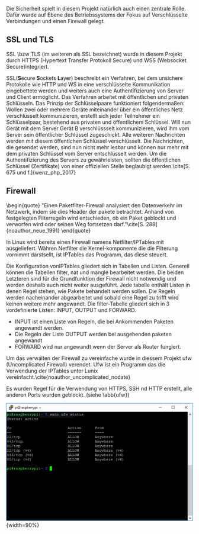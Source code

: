 Die Sicherheit spielt in diesem Projekt natürlich auch einen zentrale Rolle. 
Dafür wurde auf Ebene des Betriebssystems der Fokus auf Verschlüsselte Verbindungen und einen Firewall gelegt.

## SSL und TLS
SSL \bzw TLS (im weiteren als SSL bezeichnet) wurde in diesem Projekt durch 
HTTPS (Hypertext Transfer Protokoll Secure) und WSS (Websocket Secure)integriert.

SSL(**S**ecure **S**ockets **L**ayer) beschreibt ein Verfahren,
bei dem unsichere Protokolle wie HTTP und WS in eine verschlüsselte Kommunikation eingebettete werden 
und weiters auch eine Authentifizierung von Server und Client ermöglicht. Das Verfahren arbeitet mit 
öffentlichen und privaten Schlüsseln. Das Prinzip der Schlüsselpaare funktioniert folgendermaßen:
Wollen zwei oder mehrere Geräte miteinander über ein öffentliches Netz verschlüsselt kommunizieren, 
erstellt sich jeder Teilnehmer ein Schlüsselpaar, bestehend aus privaten und öffentlichem Schlüssel.
Will nun Gerät mit dem Server Gerät B verschlüssselt kommunizieren, wird ihm vom Server sein öffentlicher Schlüssel zugeschickt. 
Alle weiteren Nachrichten werden mit diesem öffentlchen Schlüssel verschlüsselt.
Die Nachrichten, die gesendet werden, sind nun nicht mehr lesbar und 
können nur mehr mit dem privaten Schlüssel vom Server entschlüsselt werden.
Um die Authentifizierung des Servers zu gewährleisten, sollten die öffentlichen Schlüssel (Zertifikate) von einer
offiziellen Stelle beglaubigt werden.\cite[S. 675 und f.]{wenz_php_2017}

## Firewall

\begin{quote}
    "Einen Paketfilter-Firewall analysiert den Datenverkehr im Netzwerk, indem sie dies Header der pakete betrachtet. 
    Anhand von festgelegten Filterregeln wird entschieden, ob ein Paket geblockt und verworfen wird oder seinen Weg fortsetzen darf."\cite[S. 288]{noauthor_neue_1991}
\end{quote}

In Linux wird bereits einen Firewall namens Netfilter/IPTables mit ausgeliefert. 
Währen Netfilter die Kernel-komponente die die Filterung vornimmt darstsellt, 
ist IPTables das Programm, das diese steuert.

Die Konfiguration vonIPTables gliedert sich in Tabellen und Listen. Generell können die Tabellen filter, 
nat und mangle bearbeitet werden. 
Die beiden Letzteren sind für die Grundfunktion der Firewall nicht notwendig 
und werden deshalb auch nicht weiter ausgeführt.
Jede tabelle enthält Listen in denen Regel stehen, wie Pakete behandelt werden sollen.
Die Regeln werden nacheinander abgearbeitet und sobald eine Regel zu trifft wird keinen weitere mehr angewandt.
Die filter-Tabelle gliedert sich in 3 vordefinierte Listen: INPUT, OUTPUT und FORWARD.
* INPUT ist einen Liste von Regeln, die bei Ankommenden Paketen angewandt werden. 
* Die Regeln der Liste OUTPUT werden bei ausgehenden paketen angewandt
* FORWARD wird nur angewandt wenn der Server als Router fungiert. 

Um das verwalten der Firewall zu vereinfache wurde in diessem Projekt ufw (Uncomplicated Firewall) verendet.
Ufw ist ein Programm das die Verwendung der IPTables unter Lunix vereinfacht.\cite{noauthor_uncomplicated_nodate}

Es wurden Regel für die Verwendung von HTTPS, SSH nd HTTP erstellt, alle anderen Ports wurden geblockt. (siehe \abb{ufw})

![Die konfigurierten UFW-Regeln\label{ufw}](bilder/Clemens/ufw.png){width=90%}
